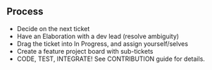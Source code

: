 ## Process

- Decide on the next ticket
- Have an Elaboration with a dev lead (resolve ambiguity)
- Drag the ticket into In Progress, and assign yourself/selves
- Create a feature project board with sub-tickets
- CODE, TEST, INTEGRATE! See CONTRIBUTION guide for details.
